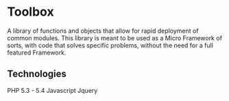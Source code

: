 Toolbox
=======
A library of functions and objects that allow for rapid deployment of common modules. This library is meant to be used
as a Micro Framework of sorts, with code that solves specific problems, without the need for a full featured Framework.

Technologies
------------
PHP 5.3 - 5.4
Javascript
Jquery
